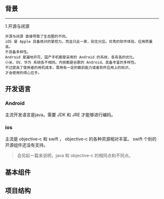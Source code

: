 ## 背景

------

1.开源与闭源

```
开源与闭源 直接导致了生态圈的不同。
iOS 是 Apple 具备绝对的掌控力。而且只此一家，别无分店。优秀的软件体验，应用质量高。
不具备多样性。
Android 是遍地开花，国产手机都是采用的 Android 的系统，各有各的优化。
小米、OV、华为 系统各不相同。内核都是谷歌的 Android。具备丰富的多样性。
不过提高了使用者的用机成本，需用有一定的甑别能力或者软件应用上的知识，
才会使用的得心应手。
```



## 开发语言

### Android

主流开发语言是java。需要 JDK 和 JRE 才能够进行编码。

### ios

主流是 objective-c 和 swift ， objective-c 的各种资源相对丰富。 swift 个别的开源组件还没有支持。

> 会另起一篇来说明，java 和 objective-c 的相同点和不同点。

## 基本组件

## 项目结构

